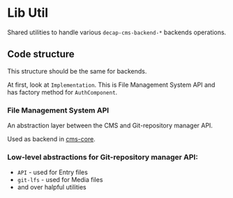 # Lib Util

Shared utilities to handle various `decap-cms-backend-*` backends operations.

## Code structure

This structure should be the same for backends.

At first, look at `Implementation`. This is File Management System API and has factory method for `AuthComponent`.

### File Management System API

An abstraction layer between the CMS and Git-repository manager API.

Used as backend in [cms-core](https://github.com/decaporg/decap-cms/tree/master/packages/decap-cms-core/README.md).

### Low-level abstractions for Git-repository manager API:

- `API` - used for Entry files
- `git-lfs` - used for Media files
- and over halpful utilities

